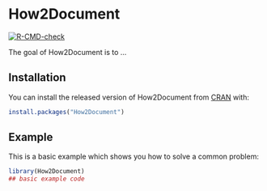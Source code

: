 
# How2Document

<!-- badges: start -->
[![R-CMD-check](https://github.com/xiayh17/How2Document/workflows/R-CMD-check/badge.svg)](https://github.com/xiayh17/How2Document/actions)
<!-- badges: end -->

The goal of How2Document is to ...

## Installation

You can install the released version of How2Document from [CRAN](https://CRAN.R-project.org) with:

``` r
install.packages("How2Document")
```

## Example

This is a basic example which shows you how to solve a common problem:

``` r
library(How2Document)
## basic example code
```

